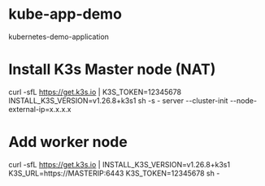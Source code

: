 # kube-app-demo
kubernetes-demo-application

# Install K3s Master node (NAT)
curl -sfL https://get.k3s.io | K3S_TOKEN=12345678 INSTALL_K3S_VERSION=v1.26.8+k3s1 sh -s - server --cluster-init --node-external-ip=x.x.x.x

# Add worker node
curl -sfL https://get.k3s.io | INSTALL_K3S_VERSION=v1.26.8+k3s1 K3S_URL=https://MASTERIP:6443 K3S_TOKEN=12345678 sh -